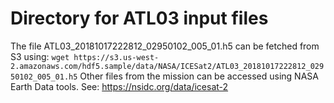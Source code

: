 # Directory for ATL03 input files

The file ATL03_20181017222812_02950102_005_01.h5 can be fetched from S3 using:
`wget https://s3.us-west-2.amazonaws.com/hdf5.sample/data/NASA/ICESat2/ATL03_20181017222812_02950102_005_01.h5` 
Other files from the mission can be accessed using NASA Earth Data tools. See: https://nsidc.org/data/icesat-2